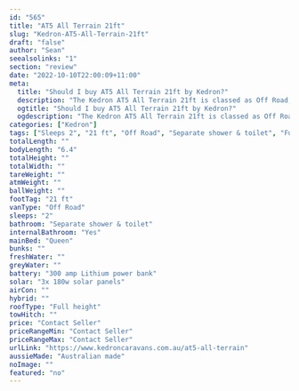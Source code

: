 ```yaml
---
id: "565"
title: "AT5 All Terrain 21ft"
slug: "Kedron-AT5-All-Terrain-21ft"
draft: "false"
author: "Sean"
seealsolinks: "1"
section: "review"
date: "2022-10-10T22:00:09+11:00"
meta:
  title: "Should I buy AT5 All Terrain 21ft by Kedron?"
  description: "The Kedron AT5 All Terrain 21ft is classed as Off Road, and sleeps 2 people. It is Australian made and comes in at 21 ft. It generally has Separate shower & toilet."
  ogtitle: "Should I buy AT5 All Terrain 21ft by Kedron?"
  ogdescription: "The Kedron AT5 All Terrain 21ft is classed as Off Road, and sleeps 2 people. It is Australian made and comes in at 21 ft. It generally has Separate shower & toilet."
categories: ["Kedron"]
tags: ["Sleeps 2", "21 ft", "Off Road", "Separate shower & toilet", "Full height", "Price Unknown", "Australian made"]
totalLength: ""
bodyLength: "6.4"
totalHeight: ""
totalWidth: ""
tareWeight: ""
atmWeight: ""
ballWeight: ""
footTag: "21 ft"
vanType: "Off Road"
sleeps: "2"
bathroom: "Separate shower & toilet"
internalBathroom: "Yes"
mainBed: "Queen"
bunks: ""
freshWater: ""
greyWater: ""
battery: "300 amp Lithium power bank"
solar: "3x 180w solar panels"
airCon: ""
hybrid: ""
roofType: "Full height"
towHitch: ""
price: "Contact Seller"
priceRangeMin: "Contact Seller"
priceRangeMax: "Contact Seller"
urlLink: "https://www.kedroncaravans.com.au/at5-all-terrain"
aussieMade: "Australian made"
noImage: ""
featured: "no"
---
```

